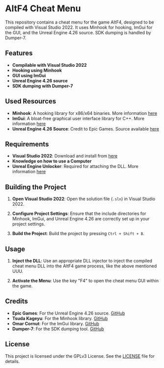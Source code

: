 # AltF4 Cheat Menu

This repository contains a cheat menu for the game AltF4, designed to be compiled with Visual Studio 2022. It uses Minhook for hooking, ImGui for the GUI, and the Unreal Engine 4.26 source. SDK dumping is handled by Dumper-7.

## Features

- **Compilable with Visual Studio 2022**
- **Hooking using Minhook**
- **GUI using ImGui**
- **Unreal Engine 4.26 source**
- **SDK dumping with Dumper-7**

## Used Resources

- **Minhook**: A hooking library for x86/x64 binaries. More information [here](https://github.com/TsudaKageyu/minhook)
- **ImGui**: A bloat-free graphical user interface library for C++. More information [here](https://github.com/ocornut/imgui)
- **Unreal Engine 4.26 Source**: Credit to Epic Games. Source available [here](https://github.com/epicgames/unrealengine)

## Requirements

- **Visual Studio 2022**: Download and install from [here](https://visualstudio.microsoft.com/vs/)
- **Knowledge on how to use a Computer**
- **Unreal Engine Unlocker**: Required for attaching the DLL. More information [here](https://github.com/UE4SS/UE4SS)

## Building the Project

1. **Open Visual Studio 2022**: Open the solution file (`.sln`) in Visual Studio 2022.

2. **Configure Project Settings**: Ensure that the include directories for Minhook, ImGui, and Unreal Engine 4.26 are correctly set up in your project settings.

3. **Build the Project**: Build the project by pressing `Ctrl + Shift + B`.

## Usage

1. **Inject the DLL**: Use an appropriate DLL injector to inject the compiled cheat menu DLL into the AltF4 game process, like the above mentioned UUU.

2. **Activate the Menu**: Use the key "F4" to open the cheat menu GUI within the game.

## Credits

- **Epic Games**: For the Unreal Engine 4.26 source. [GitHub](https://github.com/epicgames)
- **Tsuda Kageyu**: For the Minhook library. [GitHub](https://github.com/TsudaKageyu/minhook)
- **Omar Cornut**: For the ImGui library. [GitHub](https://github.com/ocornut/imgui)
- **Dumper-7**: For the SDK dumping tool. [GitHub](https://github.com/dumper-7/dumper-7)

## License

This project is licensed under the GPLv3 License. See the [LICENSE](https://github.com/apfelteesaft/F4menu/LICENSE) file for details.
